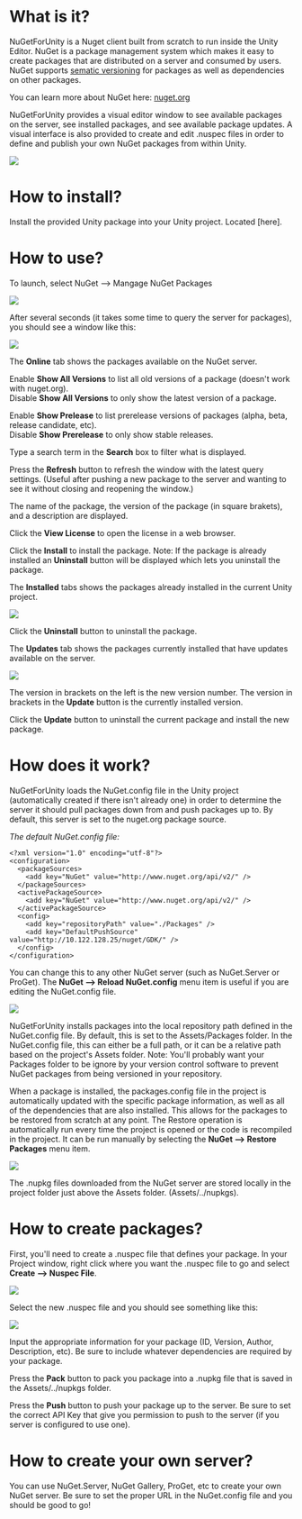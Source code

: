# What is it?
NuGetForUnity is a Nuget client built from scratch to run inside the Unity Editor.  NuGet is a package management system which makes it easy to create packages that are distributed on a server and consumed by users.  NuGet supports [sematic versioning](http://semver.org/) for packages as well as dependencies on other packages.

You can learn more about NuGet here: [nuget.org](nuget.org)

NuGetForUnity provides a visual editor window to see available packages on the server, see installed packages, and see available package updates.  A visual interface is also provided to create and edit .nuspec files in order to define and publish your own NuGet packages from within Unity.

![](screenshots/online.png?raw=true)

# How to install?
Install the provided Unity package into your Unity project.  Located [here].

# How to use?
To launch, select NuGet --> Mangage NuGet Packages

![](screenshots/menu_item.png?raw=true)

After several seconds (it takes some time to query the server for packages), you should see a window like this:

![](screenshots/online.png?raw=true)

The **Online** tab shows the packages available on the NuGet server.

Enable **Show All Versions** to list all old versions of a package (doesn't work with nuget.org).  
Disable **Show All Versions** to only show the latest version of a package.

Enable **Show Prelease** to list prerelease versions of packages (alpha, beta, release candidate, etc).  
Disable **Show Prerelease** to only show stable releases.

Type a search term in the **Search** box to filter what is displayed.

Press the **Refresh** button to refresh the window with the latest query settings. (Useful after pushing a new package to the server and wanting to see it without closing and reopening the window.)

The name of the package, the version of the package (in square brakets), and a description are displayed.

Click the **View License** to open the license in a web browser.

Click the **Install** to install the package.
Note: If the package is already installed an **Uninstall** button will be displayed which lets you uninstall the package.

The **Installed** tabs shows the packages already installed in the current Unity project.

![](screenshots/installed.png?raw=true)

Click the **Uninstall** button to uninstall the package.

The **Updates** tab shows the packages currently installed that have updates available on the server.

![](screenshots/updates.png?raw=true)

The version in brackets on the left is the new version number.  The version in brackets in the **Update** button is the currently installed version.

Click the **Update** button to uninstall the current package and install the new package.

# How does it work?
NuGetForUnity loads the NuGet.config file in the Unity project (automatically created if there isn't already one) in order to determine the server it should pull packages down from and push packages up to.  By default, this server is set to the nuget.org package source.  

*The default NuGet.config file:*
```
<?xml version="1.0" encoding="utf-8"?>
<configuration>
  <packageSources>
    <add key="NuGet" value="http://www.nuget.org/api/v2/" />
  </packageSources>
  <activePackageSource>
    <add key="NuGet" value="http://www.nuget.org/api/v2/" />
  </activePackageSource>
  <config>
    <add key="repositoryPath" value="./Packages" />
    <add key="DefaultPushSource" value="http://10.122.128.25/nuget/GDK/" />
  </config>
</configuration>
```

You can change this to any other NuGet server (such as NuGet.Server or ProGet).  The **NuGet --> Reload NuGet.config** menu item is useful if you are editing the NuGet.config file.

![](screenshots/menu_item.png?raw=true)

NuGetForUnity installs packages into the local repository path defined in the NuGet.config file.  By default, this is set to the Assets/Packages folder.  In the NuGet.config file, this can either be a full path, or it can be a relative path based on the project's Assets folder.  Note:  You'll probably want your Packages folder to be ignore by your version control software to prevent NuGet packages from being versioned in your repository.

When a package is installed, the packages.config file in the project is automatically updated with the specific package information, as well as all of the dependencies that are also installed.  This allows for the packages to be restored from scratch at any point.  The Restore operation is automatically run every time the project is opened or the code is recompiled in the project.  It can be run manually by selecting the **NuGet --> Restore Packages** menu item.

![](screenshots/menu_item.png?raw=true)

The .nupkg files downloaded from the NuGet server are stored locally in the project folder just above the Assets folder.  (Assets/../nupkgs).

# How to create packages?
First, you'll need to create a .nuspec file that defines your package.  In your Project window, right click where you want the .nuspec file to go and select **Create --> Nuspec File**.

![](screenshots/nuspec_menu.png?raw=true)

Select the new .nuspec file and you should see something like this:

![](screenshots/nuspec_editor.png?raw=true)

Input the appropriate information for your package (ID, Version, Author, Description, etc).  Be sure to include whatever dependencies are required by your package.

Press the **Pack** button to pack you package into a .nupkg file that is saved in the Assets/../nupkgs folder.

Press the **Push** button to push your package up to the server.  Be sure to set the correct API Key that give you permission to push to the server (if you server is configured to use one).

# How to create your own server?
You can use NuGet.Server, NuGet Gallery, ProGet, etc to create your own NuGet server.  Be sure to set the proper URL in the NuGet.config file and you should be good to go!
